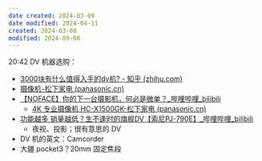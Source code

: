 ```yaml
---
date created: 2024-03-09
date modified: 2024-04-11
created: 2024-03-08
modified: 2024-09-08
---
```

20:42
DV 机器选购：
+ [3000块有什么值得入手的dv机? - 知乎 (zhihu.com)](https://www.zhihu.com/question/462293243/answer/1915988486)
+ [摄像机-松下家电 (panasonic.cn)](https://consumer.panasonic.cn/product/cameras-camcorders/camcorder/)
+ [【NOFACE】你的下一台摄影机，何必是微单？_哔哩哔哩_bilibili](https://www.bilibili.com/video/BV13M4y1X7W9/?spm_id_from=333.337.search-card.all.click&vd_source=738a03cd7c8635f8c51ee2b80d48c182)
	+ [4K 专业摄像机 HC-X1500GK-松下家电 (panasonic.cn)](https://consumer.panasonic.cn/product/cameras-camcorders/camcorder/prosumer-model/hc-x1500gk.html)
+ [功能越多 销量越低？生不逢时的旗舰DV【索尼PJ-790E】_哔哩哔哩_bilibili](https://www.bilibili.com/video/BV1hg4y1s7dq/?spm_id_from=333.337.search-card.all.click&vd_source=738a03cd7c8635f8c51ee2b80d48c182)
	+ 夜视、投影；很有意思的 DV
+ DV 机的英文：Camcorder
+ 大疆 pocket3？20mm 固定焦段
